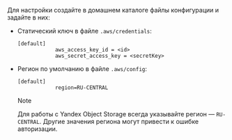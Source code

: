 Для настройки создайте в домашнем каталоге файлы конфигурации и задайте в них:

- Статический ключ в файле `.aws/credentials`:
   ```
   [default]
               aws_access_key_id = <id>
               aws_secret_access_key = <secretKey>
   ```

- Регион по умолчанию в файле `.aws/config`:
   ```
   [default]
               region=RU-CENTRAL
   ```
   > [!NOTE]
   >
   > Для работы с Yandex Object Storage всегда указывайте регион — `RU-CENTRAL`. Другие значения региона могут привести к ошибке авторизации.
   >